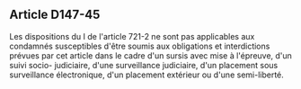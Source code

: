 Article D147-45
----
Les dispositions du I de l'article 721-2 ne sont pas applicables aux condamnés
susceptibles d'être soumis aux obligations et interdictions prévues par cet
article dans le cadre d'un sursis avec mise à l'épreuve, d'un suivi socio-
judiciaire, d'une surveillance judiciaire, d'un placement sous surveillance
électronique, d'un placement extérieur ou d'une semi-liberté.
